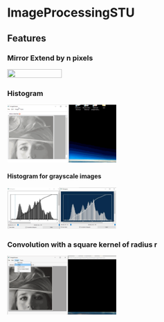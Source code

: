 # ImageProcessingSTU

## Features 

### Mirror Extend by n pixels
<img src="https://github.com/MCInversion/ImageProcessingSTU/blob/master/screens/mirrorExtendTestGoodEnough.gif" height="50%" width="50%">

### Histogram
<img src="https://github.com/MCInversion/ImageProcessingSTU/blob/master/screens/histogramTestGoodEnough.gif" height="50%" width="50%">

#### Histogram for grayscale images
<img src="https://github.com/MCInversion/ImageProcessingSTU/blob/master/screens/gsLightVsDark.jpg" height="50%" width="50%">

### Convolution with a square kernel of radius r
<img src="https://github.com/MCInversion/ImageProcessingSTU/blob/master/screens/blurTestGoodEnough.gif" height="50%" width="50%">
